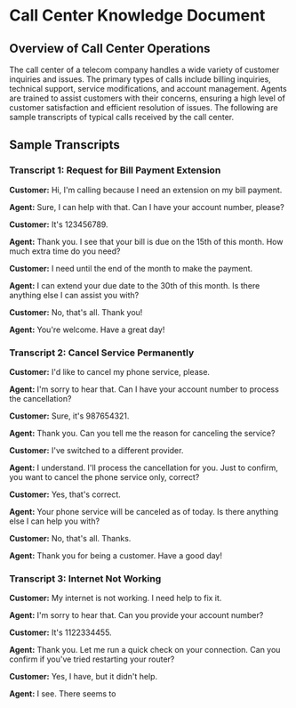 # Call Center Knowledge Document

## Overview of Call Center Operations
The call center of a telecom company handles a wide variety of customer inquiries and issues. The primary types of calls include billing inquiries, technical support, service modifications, and account management. Agents are trained to assist customers with their concerns, ensuring a high level of customer satisfaction and efficient resolution of issues. The following are sample transcripts of typical calls received by the call center.

## Sample Transcripts

### Transcript 1: Request for Bill Payment Extension
**Customer:** Hi, I'm calling because I need an extension on my bill payment. 

**Agent:** Sure, I can help with that. Can I have your account number, please?

**Customer:** It's 123456789.

**Agent:** Thank you. I see that your bill is due on the 15th of this month. How much extra time do you need?

**Customer:** I need until the end of the month to make the payment.

**Agent:** I can extend your due date to the 30th of this month. Is there anything else I can assist you with?

**Customer:** No, that's all. Thank you!

**Agent:** You're welcome. Have a great day!

### Transcript 2: Cancel Service Permanently
**Customer:** I'd like to cancel my phone service, please.

**Agent:** I'm sorry to hear that. Can I have your account number to process the cancellation?

**Customer:** Sure, it's 987654321.

**Agent:** Thank you. Can you tell me the reason for canceling the service?

**Customer:** I've switched to a different provider.

**Agent:** I understand. I'll process the cancellation for you. Just to confirm, you want to cancel the phone service only, correct?

**Customer:** Yes, that's correct.

**Agent:** Your phone service will be canceled as of today. Is there anything else I can help you with?

**Customer:** No, that's all. Thanks.

**Agent:** Thank you for being a customer. Have a good day!

### Transcript 3: Internet Not Working
**Customer:** My internet is not working. I need help to fix it.

**Agent:** I'm sorry to hear that. Can you provide your account number?

**Customer:** It's 1122334455.

**Agent:** Thank you. Let me run a quick check on your connection. Can you confirm if you've tried restarting your router?

**Customer:** Yes, I have, but it didn't help.

**Agent:** I see. There seems to
